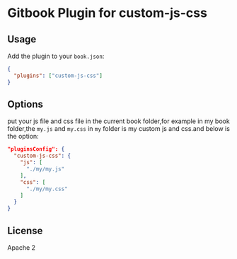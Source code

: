 Gitbook Plugin for custom-js-css
==============




## Usage

Add the plugin to your `book.json`:

```json
{
  "plugins": ["custom-js-css"]
}
```

## Options


put your js file and css file in the current book folder,for example in my book folder,the `my.js` and `my.css` in `my` folder is my custom js and css.and below is the option:

```json
"pluginsConfig": {
  "custom-js-css": {
    "js": [
      "./my/my.js"
    ],
    "css": [
      "./my/my.css"
    ]
  }
}
```



## License

Apache 2
